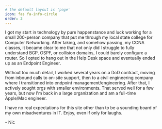 ```yaml
---
# the default layout is 'page'
icon: fas fa-info-circle
order: 3
---
```


I got my start in technology by pure happenstance and luck working for a small 200-person company that put me through my local state college for Computer Networking. After taking, and somehow passing, my CCNA classes, it became clear to me that not only did I struggle to fully understand BGP, OSPF, or collision domains, I could barely configure a router. So I opted to hang out in the Help Desk space and eventually ended up as an Endpoint Engineer.

Without too much detail, I worked several years on a DoD contract, moving from inbound calls to on-site support, then to a civil engineering company where I transitioned into endpoint management/engineering. After that, I actively sought orgs with smaller environments. That served well for a few years, but now I'm back in a large organization and am a full-time Apple/Mac engineer.

I have no real expectations for this site other than to be a sounding board of my own misadventures in IT. Enjoy, even if only for laughs.

\- Nic

